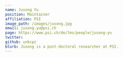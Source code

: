 ```yaml
---
name: Jusong Yu
position: Maintainer
affiliation: PSI
image_path: /images/jusong.jpg
email: jusong.yu@psi.ch
page: https://www.psi.ch/de/lms/people/jusong-yu
twitter:
github: unkcpz
blurb: Jusong is a post-doctoral researcher at PSI.
---
```

